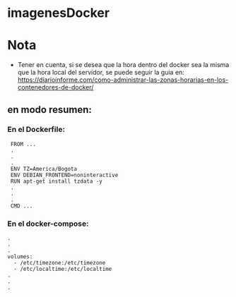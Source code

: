 # imagenesDocker

# Nota
- Tener en cuenta, si se desea que la hora dentro del docker sea la misma que la hora local del servidor, se puede seguir la guia en: https://diarioinforme.com/como-administrar-las-zonas-horarias-en-los-contenedores-de-docker/

## en modo resumen:

 ### En el Dockerfile:
 
 ``` 
  FROM ...
  .
  .
  .
  ENV TZ=America/Bogota
  ENV DEBIAN_FRONTEND=noninteractive
  RUN apt-get install tzdata -y
  .
  .
  .
  CMD ...
  ```
 ### En el docker-compose:
  ```
  .
  .
  .
  volumes:
    - /etc/timezone:/etc/timezone
    - /etc/localtime:/etc/localtime
  .
  .
  .
  ```
 
